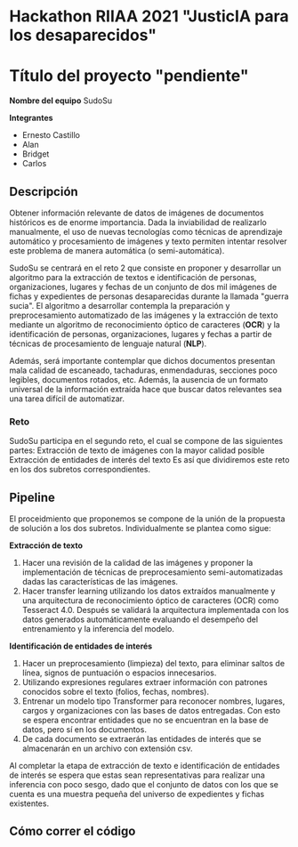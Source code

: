 # Hackathon RIIAA 2021 "JusticIA para los desaparecidos"

# Título del proyecto "pendiente"

**Nombre del equipo**
SudoSu

**Integrantes**
* Ernesto Castillo
* Alan 
* Bridget
* Carlos



## Descripción

Obtener información relevante de datos de imágenes de documentos históricos es de enorme importancia. Dada la inviabilidad de realizarlo manualmente, el uso de nuevas tecnologías como técnicas de aprendizaje automático y procesamiento de imágenes y texto permiten intentar resolver este problema de manera automática (o semi-automática). 

SudoSu se centrará en el reto 2 que consiste en proponer y desarrollar un algoritmo para la extracción de textos e identificación de personas, organizaciones, lugares y fechas de un conjunto de dos mil imágenes de fichas y expedientes de personas desaparecidas durante la llamada "guerra sucia". El algoritmo a desarrollar contempla la preparación y preprocesamiento automatizado de las imágenes y la extracción de texto mediante un algoritmo de reconocimiento óptico de caracteres (**OCR**) y la identificación de personas, organizaciones, lugares y fechas a partir de técnicas de procesamiento de lenguaje natural (**NLP**).

Además, será importante contemplar que dichos documentos presentan mala calidad de escaneado, tachaduras, enmendaduras, secciones poco legibles, documentos rotados, etc. Además, la ausencia de un formato universal de la información extraída hace que buscar datos relevantes sea una tarea difícil de automatizar.


### Reto
SudoSu participa en el segundo reto, el cual se compone de las siguientes partes: 
Extracción de texto de imágenes con la mayor calidad posible
Extracción de entidades de interés del texto
Es así que dividiremos este reto en los dos subretos correspondientes.


## Pipeline

El proceidmiento que proponemos se compone de la unión de la propuesta de solución a los dos subretos. Individualmente se plantea como sigue:

**Extracción de texto**

1. Hacer una revisión de la calidad de las imágenes y proponer la implementación de técnicas de preprocesamiento semi-automatizadas dadas las características de las imágenes.
2. Hacer transfer learning utilizando los datos extraídos manualmente y una arquitectura de reconocimiento óptico de caracteres (OCR) como Tesseract 4.0. Después se validará la arquitectura implementada con los datos generados automáticamente evaluando el desempeño del entrenamiento y la inferencia del modelo.

**Identificación de entidades de interés**

1. Hacer un preprocesamiento (limpieza) del texto, para eliminar saltos de línea, signos de puntuación o espacios innecesarios. 
2. Utilizando expresiones regulares extraer información con patrones conocidos sobre el texto (folios, fechas, nombres).
3. Entrenar un modelo tipo Transformer para reconocer nombres, lugares, cargos y organizaciones con las bases de datos entregadas. Con esto se espera encontrar entidades que no se encuentran en la base de datos, pero sí en los documentos.
4. De cada documento se extraerán las entidades de interés que se almacenarán en un archivo con extensión csv.

Al completar la etapa de extracción de texto e identificación de entidades de interés se espera que estas sean representativas para realizar una inferencia con poco sesgo, dado que el conjunto de datos con los que se cuenta es una muestra pequeña del universo de expedientes y fichas existentes.


## Cómo correr el código
